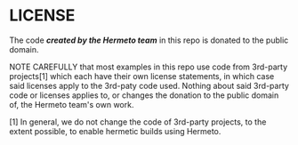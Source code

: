 # LICENSE

The code ***created by the Hermeto team*** in this repo is donated to the public
domain.

NOTE CAREFULLY that most examples in this repo use code from 3rd-party projects[1]
which each have their own license statements, in which case said licenses apply
to the 3rd-paty code used. Nothing about said 3rd-party code or licenses applies
to, or changes the donation to the public domain of, the Hermeto team's own work.

[1] In general, we do not change the code of 3rd-party projects, to the extent
possible, to enable hermetic builds using Hermeto.
